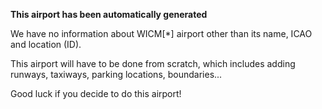 **This airport has been automatically generated**

We have no information about WICM[*] airport other than its name, ICAO and location (ID).

This airport will have to be done from scratch, which includes adding runways, taxiways, parking locations, boundaries...

Good luck if you decide to do this airport!